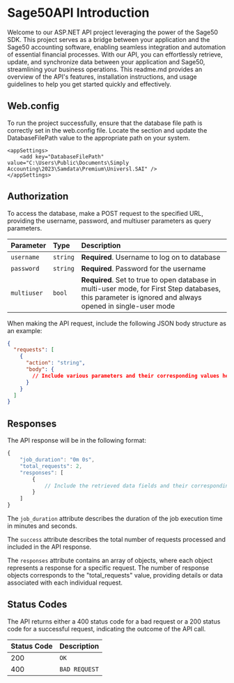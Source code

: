 # Sage50API Introduction

Welcome to our ASP.NET API project leveraging the power of the Sage50 SDK. This project serves as a bridge between your application and the Sage50 accounting software, enabling seamless integration and automation of essential financial processes. With our API, you can effortlessly retrieve, update, and synchronize data between your application and Sage50, streamlining your business operations. This readme.md provides an overview of the API's features, installation instructions, and usage guidelines to help you get started quickly and effectively.

## Web.config

To run the project successfully, ensure that the database file path is correctly set in the web.config file. Locate the <appSettings> section and update the DatabaseFilePath value to the appropriate path on your system.

```config
<appSettings>
    <add key="DatabaseFilePath" value="C:\Users\Public\Documents\Simply Accounting\2023\Samdata\Premium\Universl.SAI" />
</appSettings>
```

## Authorization

To access the database, make a POST request to the specified URL, providing the username, password, and multiuser parameters as query parameters. 

| Parameter | Type     | Description                                                                                                                                              |
| :--- |:---------|:---------------------------------------------------------------------------------------------------------------------------------------------------------|
| `username` | `string` | **Required**. Username to log on to database                                                                                                             |
| `password` | `string` | **Required**. Password for the username                                                                                                                  |
| `multiuser` | `bool`   | **Required**. Set to true to open database in multi-user mode, for First Step databases, this parameter is ignored and always opened in single-user mode |

When making the API request, include the following JSON body structure as an example:

```json 
{
  "requests": [
    {
      "action": "string",
      "body": {
        // Include various parameters and their corresponding values here
      }
    }
  ]
}
```


## Responses

The API response will be in the following format:

```javascript
{
    "job_duration": "0m 0s",
    "total_requests": 2,
    "responses": [
        {
            // Include the retrieved data fields and their corresponding values here
        }
    ]
}
```

The `job_duration` attribute describes the duration of the job execution time in minutes and seconds.

The `success` attribute describes the total number of requests processed and included in the API response.

The `responses` attribute contains an array of objects, where each object represents a response for a specific request. The number of response objects corresponds to the "total_requests" value, providing details or data associated with each individual request.

## Status Codes

The API returns either a 400 status code for a bad request or a 200 status code for a successful request, indicating the outcome of the API call.

| Status Code | Description |
| :--- | :--- |
| 200 | `OK` |
| 400 | `BAD REQUEST` |